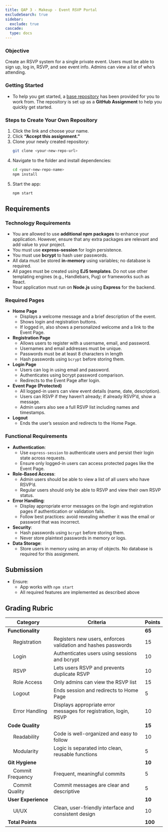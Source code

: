 ```yaml
---
title: QAP 3 - Makeup - Event RSVP Portal
excludeSearch: true
sidebar:
  exclude: true
cascade:
  type: docs
---
```


### Objective
Create an RSVP system for a single private event. Users must be able to sign up, log in, RSVP, and see event info. Admins can view a list of who’s attending.

### Getting Started
- To help you get started, a [base repository](https://classroom.github.com/a/8rLqLiHN) has been provided for you to work from. The repository is set up as a **GitHub Assignment** to help you quickly get started.

### Steps to Create Your Own Repository
1. Click the link and choose your name.
2. Click **“Accept this assignment.”**
3. Clone your newly created repository:
   ```bash
   git clone <your-new-repo-url>
   ```
4. Navigate to the folder and install dependencies:
   ```bash
   cd <your-new-repo-name>
   npm install
   ```
5. Start the app:
   ```bash
   npm start
   ```

## Requirements
### Technology Requirements
- You are allowed to use **additional npm packages** to enhance your application. However, ensure that any extra packages are relevant and add value to your project.
- You must use **express-session** for login persistence.
- You must use **bcrypt** to hash user passwords.
- All data must be stored **in-memory** using variables; no database is required.
- All pages must be created using **EJS templates**. Do not use other templating engines (e.g., Handlebars, Pug) or frameworks such as React.
- Your application must run on **Node.js** using **Express** for the backend.

### Required Pages
- **Home Page**
  - Displays a welcome message and a brief description of the event.
  - Shows login and registration buttons.
  - If logged in, also shows a personalized welcome and a link to the Event Page.
- **Registration Page**
  - Allows users to register with a username, email, and password.
  - Usernames and email addresses must be unique.
  - Passwords must be at least 8 characters in length
  - Hash passwords using `bcrypt` before storing them.
- **Login Page**
  - Users can log in using email and password.
  - Authenticates using bcrypt password comparison.
  - Redirects to the Event Page after login.
- **Event Page (Protected)**
  - All logged-in users can view event details (name, date, description).
  - Users can RSVP if they haven’t already; if already RSVP’d, show a message.
  - Admin users also see a full RSVP list including names and timestamps.
- **Logout**
  - Ends the user’s session and redirects to the Home Page.

### Functional Requirements

- **Authentication**:
  - Use `express-session` to authenticate users and persist their login state across requests.
  - Ensure only logged-in users can access protected pages like the Event Page.
- **Role-Based Access**:
  - Admin users should be able to view a list of all users who have RSVP’d.
  - Regular users should only be able to RSVP and view their own RSVP status.
- **Error Handling**:
  - Display appropriate error messages on the login and registration pages if authentication or validation fails.
  - Follow best practices: avoid revealing whether it was the email or password that was incorrect.
- **Security**:
  - Hash passwords using `bcrypt` before storing them.
  - Never store plaintext passwords in memory or logs.
- **Data Storage**:
  - Store users in memory using an array of objects. No database is required for this assignment.

## Submission
- Ensure:
  - App works with `npm start`
  - All required features are implemented as described above

## Grading Rubric

| Category                            | Criteria                                                                 | Points  |
|-------------------------------------|--------------------------------------------------------------------------|---------|
| **Functionality**                   |                                                                          | **65**  |
| &nbsp;&nbsp;&nbsp;&nbsp;Registration| Registers new users, enforces validation and hashes passwords            | 15      |
| &nbsp;&nbsp;&nbsp;&nbsp;Login       | Authenticates users using sessions and bcrypt                           | 10      |
| &nbsp;&nbsp;&nbsp;&nbsp;RSVP        | Lets users RSVP and prevents duplicate RSVP                             | 10      |
| &nbsp;&nbsp;&nbsp;&nbsp;Role Access | Only admins can view the RSVP list                                      | 15      |
| &nbsp;&nbsp;&nbsp;&nbsp;Logout      | Ends session and redirects to Home Page                                 | 5       |
| &nbsp;&nbsp;&nbsp;&nbsp;Error Handling | Displays appropriate error messages for registration, login, RSVP      | 10      |
| **Code Quality**                    |                                                                          | **15**  |
| &nbsp;&nbsp;&nbsp;&nbsp;Readability | Code is well-organized and easy to follow                               | 10      |
| &nbsp;&nbsp;&nbsp;&nbsp;Modularity  | Logic is separated into clean, reusable functions                       | 5       |
| **Git Hygiene**                     |                                                                          | **10**  |
| &nbsp;&nbsp;&nbsp;&nbsp;Commit Frequency | Frequent, meaningful commits                                         | 5       |
| &nbsp;&nbsp;&nbsp;&nbsp;Commit Quality   | Commit messages are clear and descriptive                             | 5       |
| **User Experience**                 |                                                                          | **10**  |
| &nbsp;&nbsp;&nbsp;&nbsp;UI/UX       | Clean, user-friendly interface and consistent design                    | 10      |
| **Total Points**                    |                                                                          | **100** |
```
